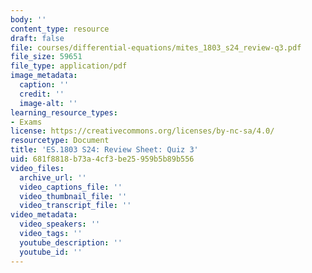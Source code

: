 ```yaml
---
body: ''
content_type: resource
draft: false
file: courses/differential-equations/mites_1803_s24_review-q3.pdf
file_size: 59651
file_type: application/pdf
image_metadata:
  caption: ''
  credit: ''
  image-alt: ''
learning_resource_types:
- Exams
license: https://creativecommons.org/licenses/by-nc-sa/4.0/
resourcetype: Document
title: 'ES.1803 S24: Review Sheet: Quiz 3'
uid: 681f8818-b73a-4cf3-be25-959b5b89b556
video_files:
  archive_url: ''
  video_captions_file: ''
  video_thumbnail_file: ''
  video_transcript_file: ''
video_metadata:
  video_speakers: ''
  video_tags: ''
  youtube_description: ''
  youtube_id: ''
---
```

